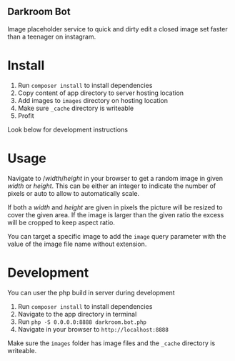 Darkroom Bot
------------
Image placeholder service to quick and dirty edit a closed image set faster than a teenager on instagram.

# Install

1. Run `composer install` to install dependencies
2. Copy content of app directory to server hosting location
3. Add images to `images` directory on hosting location
4. Make sure `_cache` directory is writeable
5. Profit

Look below for development instructions

# Usage

Navigate to /_width_/_height_ in your browser to get a random image in given _width_ or _height_. This can be either an integer to indicate the number of pixels or auto to allow to automatically scale.

If both a _width_ and _height_ are given in pixels the picture will be resized to cover the given area. If the image is larger than the given ratio the excess will be cropped to keep aspect ratio.
 
You can target a specific image to add the `image` query parameter with the value of the image file name without extension.

# Development

You can user the php build in server during development

1. Run `composer install` to install dependencies
2. Navigate to the app directory in terminal
3. Run `php -S 0.0.0.0:8888 darkroom.bot.php`
4. Navigate in your browser to `http://localhost:8888`

Make sure the `images` folder has image files and the `_cache` directory is writeable.
